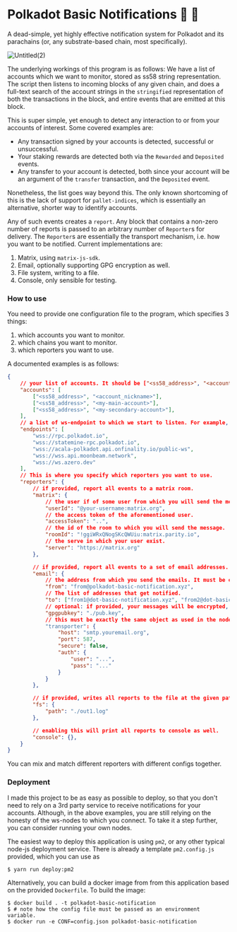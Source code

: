 # Polkadot Basic Notifications 🔴 📣

A dead-simple, yet highly effective notification system for Polkadot and its parachains (or, any
substrate-based chain, most specifically).

![Untitled(2)](https://user-images.githubusercontent.com/5588131/158027440-a819bad8-c28a-4662-9c5a-b2f850f6ee36.png)


The underlying workings of this program is as follows: We have a list of accounts which we want to
monitor, stored as ss58 string representation. The script then listens to incoming blocks of any
given chain, and does a full-text search of the account strings in the `stringified` representation
of both the transactions in the block, and entire events that are emitted at this block.

This is super simple, yet enough to detect any interaction to or from your accounts of interest.
Some covered examples are:

- Any transaction signed by your accounts is detected, successful or unsuccessful.
- Your staking rewards are detected both via the `Rewarded` and `Deposited` events.
- Any transfer to your account is detected, both since your account will be an argument of the
  `transfer` transaction, and the `Deposited` event.

Nonetheless, the list goes way beyond this. The only known shortcoming of this is the lack of
support for `pallet-indices`, which is essentially an alternative, shorter way to identify accounts.

Any of such events creates a `report`. Any block that contains a non-zero number of reports is
passed to an arbitrary number of `Reporter`s for delivery. The `Reporter`s are essentially the
transport mechanism, i.e. how you want to be notified. Current implementations are:

1. Matrix, using `matrix-js-sdk`.
2. Email, optionally supporting GPG encryption as well.
3. File system, writing to a file.
4. Console, only sensible for testing.

### How to use

You need to provide one configuration file to the program, which specifies 3 things:

1. which accounts you want to monitor.
2. which chains you want to monitor.
3. which reporters you want to use.

A documented examples is as follows:

```json
{
	// your list of accounts. It should be ["<ss58_address>", "<account_nickname>"]["<ss58_address>", "<account_nickname>"]. For chains that use ethereum based accounts (e.g. moonbeam), just use your account's public key as hex (`0xabc..`).
	"accounts": [
		["<ss58_address>", "<account_nickname>"],
		["<ss58_address>", "<my-main-account>"],
		["<ss58_address>", "<my-secondary-account>"],
	],
	// a list of ws-endpoint to which we start to listen. For example, Polkadot's is "wss://rpc.polkadot.io". The cool thing here is that ANY substrate-based chain will work, so you can add accounts from parachains (Acala, Statemine), solo-chains (Aleph-zero), or even ethereum-based chains like moonbeam.
	"endpoints": [
		"wss://rpc.polkadot.io",
		"wss://statemine-rpc.polkadot.io",
		"wss://acala-polkadot.api.onfinality.io/public-ws",
		"wss://wss.api.moonbeam.network",
		"wss://ws.azero.dev"
	],
	// This is where you specify which reporters you want to use.
	"reporters": {
		// if provided, report all events to a matrix room.
		"matrix": {
			// the user if of some user from which you will send the message.
			"userId": "@your-username:matrix.org",
			// the access token of the aforementioned user.
			"accessToken": "..",
			// the id of the room to which you will send the message.
			"roomId": "!ggiWRxQNogSKcQWUiu:matrix.parity.io",
			// the serve in which your user exist.
			"server": "https://matrix.org"
		},

		// if provided, report all events to a set of email addresses.
		"email": {
			// the address from which you send the emails. It must be owned by the `transporter.auth` credentials once authenticated with `transporter.host`.
			"from": "from@polkadot-basic-notification.xyz",
			// The list of addresses that get notified.
			"to": ["from1@dot-basic-notification.xyz", "from2@dot-basic-notification.xyz"],
			// optional: if provided, your messages will be encrypted, but the formatting might not be as good.
			"gpgpubkey": "./pub.key",
			// this must be exactly the same object as used in the nodemailer library. See here for // more information: https://nodemailer.com/smtp/
			"transporter": {
				"host": "smtp.youremail.org",
				"port": 587,
				"secure": false,
				"auth": {
					"user": "...",
					"pass": "..."
				}
			}
		},

		// if provided, writes all reports to the file at the given path. The file is appended to
		"fs": {
			"path": "./out1.log"
		},

		// enabling this will print all reports to console as well.
		"console": {},
	}
}

```

You can mix and match different reporters with different configs together.


### Deployment

I made this project to be as easy as possible to deploy, so that you don't need to rely on a 3rd
party service to receive notifications for your accounts. Although, in the above examples, you are
still relying on the honesty of the ws-nodes to which you connect. To take it a step further, you
can consider running your own nodes.

The easiest way to deploy this application is using `pm2`, or any other typical node-js deployment
service. There is already a template `pm2.config.js` provided, which you can use as

```
$ yarn run deploy:pm2
```

Alternatively, you can build a docker image from from this application based on the provided
`Dockerfile`. To build the image:

```
$ docker build . -t polkadot-basic-notification
$ # note how the config file must be passed as an environment variable.
$ docker run -e CONF=config.json polkadot-basic-notification
```
